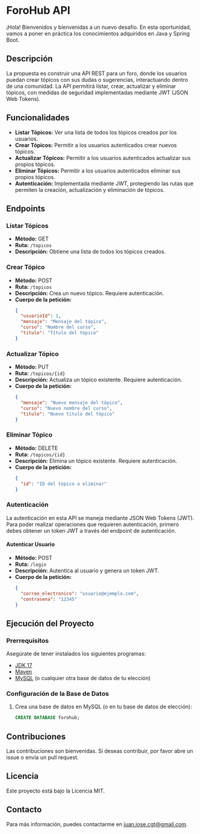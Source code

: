 # ForoHub API

¡Hola! Bienvenidos y bienvenidas a un nuevo desafío. En esta oportunidad, vamos a poner en práctica los conocimientos adquiridos en Java y Spring Boot.

## Descripción

La propuesta es construir una API REST para un foro, donde los usuarios puedan crear tópicos con sus dudas o sugerencias, interactuando dentro de una comunidad. La API permitirá listar, crear, actualizar y eliminar tópicos, con medidas de seguridad implementadas mediante JWT (JSON Web Tokens).

## Funcionalidades

- **Listar Tópicos:** Ver una lista de todos los tópicos creados por los usuarios.
- **Crear Tópicos:** Permitir a los usuarios autenticados crear nuevos tópicos.
- **Actualizar Tópicos:** Permitir a los usuarios autenticados actualizar sus propios tópicos.
- **Eliminar Tópicos:** Permitir a los usuarios autenticados eliminar sus propios tópicos.
- **Autenticación:** Implementada mediante JWT, protegiendo las rutas que permiten la creación, actualización y eliminación de tópicos.

## Endpoints

### Listar Tópicos

- **Método:** GET
- **Ruta:** `/topicos`
- **Descripción:** Obtiene una lista de todos los tópicos creados.

### Crear Tópico

- **Método:** POST
- **Ruta:** `/topicos`
- **Descripción:** Crea un nuevo tópico. Requiere autenticación.
- **Cuerpo de la petición:**
  ```json
  {
    "usuarioId": 1,
    "mensaje": "Mensaje del tópico",
    "curso": "Nombre del curso",
    "titulo": "Título del tópico"
  }
  
### Actualizar Tópico

- **Método:** PUT
- **Ruta:** `/topicos/{id}`
- **Descripción:** Actualiza un tópico existente. Requiere autenticación.
- **Cuerpo de la petición:**
  ```json
  {
    "mensaje": "Nuevo mensaje del tópico",
    "curso": "Nuevo nombre del curso",
    "titulo": "Nuevo título del tópico"
  }
  
### Eliminar Tópico

- **Método:** DELETE
- **Ruta:** `/topicos/{id}`
- **Descripción:** Elimina un tópico existente. Requiere autenticación.
- **Cuerpo de la petición:**
  ```json
  {
    "id": "ID del tópico a eliminar"
  }
  
### Autenticación

La autenticación en esta API se maneja mediante JSON Web Tokens (JWT). Para poder realizar operaciones que requieren autenticación, primero debes obtener un token JWT a través del endpoint de autenticación.

#### Autenticar Usuario

- **Método:** POST
- **Ruta:** `/login`
- **Descripción:** Autentica al usuario y genera un token JWT.
- **Cuerpo de la petición:**
  ```json
  {
    "correo_electronico": "usuario@ejemplo.com",
    "contrasena": "12345"
  }
  
## Ejecución del Proyecto

### Prerrequisitos

Asegúrate de tener instalados los siguientes programas:

- [JDK 17](https://www.oracle.com/java/technologies/javase-jdk17-downloads.html)
- [Maven](https://maven.apache.org/install.html)
- [MySQL](https://dev.mysql.com/downloads/mysql/) (o cualquier otra base de datos de tu elección)

### Configuración de la Base de Datos

1. Crea una base de datos en MySQL (o en tu base de datos de elección):
   ```sql
   CREATE DATABASE forohub;

## Contribuciones
Las contribuciones son bienvenidas. Si deseas contribuir, por favor abre un issue o envía un pull request.

## Licencia
Este proyecto está bajo la Licencia MIT.

## Contacto
Para más información, puedes contactarme en juan.jose.cgt@gmail.com.

